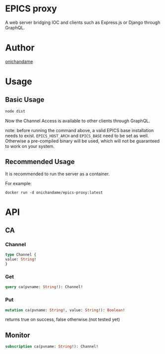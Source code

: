 # EPICS proxy

A web server bridging IOC and clients such as Express.js or Django through GraphQL.

# Author

[onichandame](https://github.com/onichandame)

# Usage

## Basic Usage

```bash
node dist
```

Now the Channel Access is available to other clients through GraphQL.

note: before running the command above, a valid EPICS base installation needs to exist. `EPICS_HOST_ARCH` and `EPICS_BASE` need to be set as well. Otherwise a pre-compiled binary will be used, which will not be guaranteed to work on your system.

## Recommended Usage

It is recommended to run the server as a container.

For example:

```docker
docker run -d onichandame/epics-proxy:latest
```

# API

## CA

### Channel

```graphql
type Channel {
value: String!
}
```

### Get

```graphql
query ca(pvname: String!): Channel!
```

### Put

```graphql
mutation ca(pvname: String!, value: String!): Boolean!
```

returns true on success, false otherwise.(not tested yet)

## Monitor

```graphql
subscription ca(pvname: String!): Channel!
```
